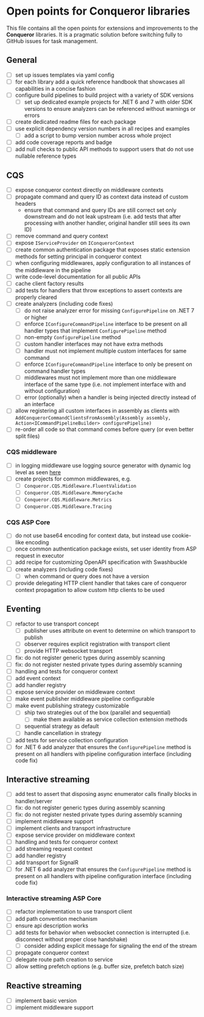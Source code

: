 # Open points for Conqueror libraries

This file contains all the open points for extensions and improvements to the **Conqueror** libraries. It is a pragmatic solution before switching fully to GitHub issues for task management.

## General

- [ ] set up issues templates via yaml config
- [ ] for each library add a quick reference handbook that showcases all capabilities in a concise fashion
- [ ] configure build pipelines to build project with a variety of SDK versions
  - [ ] set up dedicated example projects for .NET 6 and 7 with older SDK versions to ensure analyzers can be referenced without warnings or errors
- [ ] create dedicated readme files for each package
- [ ] use explicit dependency version numbers in all recipes and examples
  - [ ] add a script to bump version number across whole project
- [ ] add code coverage reports and badge
- [ ] add null checks to public API methods to support users that do not use nullable reference types

## CQS

- [ ] expose conqueror context directly on middleware contexts
- [ ] propagate command and query ID as context data instead of custom headers
  - ensure that command and query IDs are still correct set only downstream and do not leak upstream (i.e. add tests that after processing with another handler, original handler still sees its own ID)
- [ ] remove command and query context
- [ ] expose `IServiceProvider` on `IConquerorContext`
- [ ] create common authentication package that exposes static extension methods for setting principal in conqueror context
- [ ] when configuring middlewares, apply configuration to all instances of the middleware in the pipeline
- [ ] write code-level documentation for all public APIs
- [ ] cache client factory results
- [ ] add tests for handlers that throw exceptions to assert contexts are properly cleared
- [ ] create analyzers (including code fixes)
  - [ ] do not raise analyzer error for missing `ConfigurePipeline` on .NET 7 or higher
  - [ ] enforce `IConfigureCommandPipeline` interface to be present on all handler types that implement `ConfigurePipeline` method
  - [ ] non-empty `ConfigurePipeline` method
  - [ ] custom handler interfaces may not have extra methods
  - [ ] handler must not implement multiple custom interfaces for same command
  - [ ] enforce `IConfigureCommandPipeline` interface to only be present on command handler types
  - [ ] middlewares must not implement more than one middleware interface of the same type (i.e. not implement interface with and without configuration)
  - [ ] error (optionally) when a handler is being injected directly instead of an interface
- [ ] allow registering all custom interfaces in assembly as clients with `AddConquerorCommandClientsFromAssembly(Assembly assembly, Action<ICommandPipelineBuilder> configurePipeline)`
- [ ] re-order all code so that command comes before query (or even better split files)

### CQS middleware

- [ ] in logging middleware use logging source generator with dynamic log level as seen [here]( https://andrewlock.net/exploring-dotnet-6-part-8-improving-logging-performance-with-source-generators/)
- [ ] create projects for common middlewares, e.g.
  - [ ] `Conqueror.CQS.Middleware.FluentValidation`
  - [ ] `Conqueror.CQS.Middleware.MemoryCache`
  - [ ] `Conqueror.CQS.Middleware.Metrics`
  - [ ] `Conqueror.CQS.Middleware.Tracing`

### CQS ASP Core

- [ ] do not use base64 encoding for context data, but instead use cookie-like encoding
- [ ] once common authentication package exists, set user identity from ASP request in executor
- [ ] add recipe for customizing OpenAPI specification with Swashbuckle
- [ ] create analyzers (including code fixes)
  - [ ] when command or query does not have a version
- [ ] provide delegating HTTP client handler that takes care of conqueror context propagation to allow custom http clients to be used

## Eventing

- [ ] refactor to use transport concept
  - [ ] publisher uses attribute on event to determine on which transport to publish
  - [ ] observer requires explicit registration with transport client
  - [ ] provide HTTP websocket transport
- [ ] fix: do not register generic types during assembly scanning
- [ ] fix: do not register nested private types during assembly scanning
- [ ] handling and tests for conqueror context
- [ ] add event context
- [ ] add handler registry
- [ ] expose service provider on middleware context
- [ ] make event publisher middleware pipeline configurable
- [ ] make event publishing strategy customizable
  - [ ] ship two strategies out of the box (parallel and sequential)
    - [ ] make them available as service collection extension methods
  - [ ] sequential strategy as default
  - [ ] handle cancellation in strategy
- [ ] add tests for service collection configuration
- [ ] for .NET 6 add analyzer that ensures the `ConfigurePipeline` method is present on all handlers with pipeline configuration interface (including code fix)

## Interactive streaming

- [ ] add test to assert that disposing async enumerator calls finally blocks in handler/server
- [ ] fix: do not register generic types during assembly scanning
- [ ] fix: do not register nested private types during assembly scanning
- [ ] implement middleware support
- [ ] implement clients and transport infrastructure
- [ ] expose service provider on middleware context
- [ ] handling and tests for conqueror context
- [ ] add streaming request context
- [ ] add handler registry
- [ ] add transport for SignalR
- [ ] for .NET 6 add analyzer that ensures the `ConfigurePipeline` method is present on all handlers with pipeline configuration interface (including code fix)

### Interactive streaming ASP Core

- [ ] refactor implementation to use transport client
- [ ] add path convention mechanism
- [ ] ensure api description works
- [ ] add tests for behavior when websocket connection is interrupted (i.e. disconnect without proper close handshake)
  - [ ] consider adding explicit message for signaling the end of the stream
- [ ] propagate conqueror context
- [ ] delegate route path creation to service
- [ ] allow setting prefetch options (e.g. buffer size, prefetch batch size)

## Reactive streaming

- [ ] implement basic version
- [ ] implement middleware support
